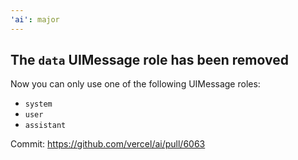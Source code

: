```yaml
---
'ai': major
---
```


## The `data` UIMessage role has been removed

Now you can only use one of the following UIMessage roles:

 - `system`
 - `user`
 - `assistant`

Commit: https://github.com/vercel/ai/pull/6063
